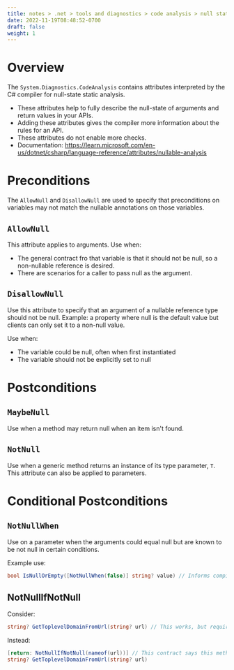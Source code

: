 ```yaml
---
title: notes > .net > tools and diagnostics > code analysis > null state static analysis
date: 2022-11-19T08:48:52-0700
draft: false
weight: 1
---
```


# Overview
The `System.Diagnostics.CodeAnalysis` contains attributes interpreted by the C# compiler for null-state static analysis.
- These attributes help to fully describe the null-state of arguments and return values in your APIs.
- Adding these attributes gives the compiler more information about the rules for an API.
- These attributes do not enable more checks.
- Documentation: https://learn.microsoft.com/en-us/dotnet/csharp/language-reference/attributes/nullable-analysis

# Preconditions
The `AllowNull` and `DisallowNull` are used to specify that preconditions on variables may not match the nullable annotations on those variables.

## `AllowNull`
This attribute applies to arguments.
Use when:
- The general contract fro that variable is that it should not be null, so a non-nullable reference is desired.
- There are scenarios for a caller to pass null as the argument.

## `DisallowNull`
Use this attribute to specify that an argument of a nullable reference type should not be null.
Example: a property where null is the default value but clients can only set it to a non-null value.

Use when:
- The variable could be null, often when first instantiated
- The variable should not be explicitly set to null

# Postconditions
## `MaybeNull`
Use when a method may return null when an item isn't found.

## `NotNull`
Use when a generic method returns an instance of its type parameter, `T`.
This attribute can also be applied to parameters.

# Conditional Postconditions
## `NotNullWhen`
Use on a parameter when the arguments could equal null but are known to be not null in certain conditions.

Example use:
```cs
bool IsNullOrEmpty([NotNullWhen(false)] string? value) // Informs compiler that if the result is false, the method will not return null.
```
## NotNullIfNotNull
Consider:
```cs
string? GetToplevelDomainFromUrl(string? url) // This works, but requires callers to implement extra null checks.
```
Instead:
```cs
[return: NotNullIfNotNull(nameof(url))] // This contract says this method will not return null if the caller does not pass a null argument.
string? GetToplevelDomainFromUrl(string? url)
```
